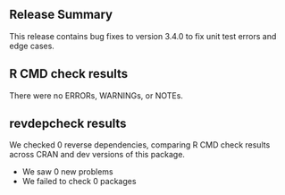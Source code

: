 ## Release Summary

This release contains bug fixes to version 3.4.0 to fix unit test errors and edge cases.

## R CMD check results

There were no ERRORs, WARNINGs, or NOTEs. 

## revdepcheck results

We checked 0 reverse dependencies, comparing R CMD check results across CRAN and dev versions of this package.

 * We saw 0 new problems
 * We failed to check 0 packages
 
 
